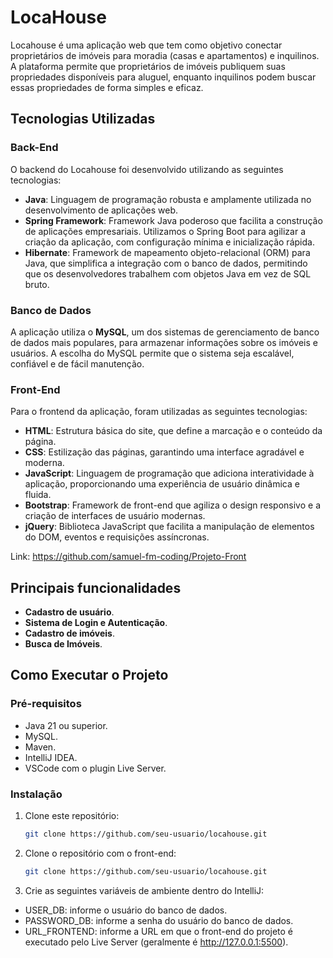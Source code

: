 # LocaHouse

Locahouse é uma aplicação web que tem como objetivo conectar proprietários de imóveis para moradia (casas e apartamentos) e inquilinos. A plataforma permite que proprietários de imóveis publiquem suas propriedades disponíveis para aluguel, enquanto inquilinos podem buscar essas propriedades de forma simples e eficaz.

## Tecnologias Utilizadas

### Back-End
O backend do Locahouse foi desenvolvido utilizando as seguintes tecnologias:

- **Java**: Linguagem de programação robusta e amplamente utilizada no desenvolvimento de aplicações web.
- **Spring Framework**: Framework Java poderoso que facilita a construção de aplicações empresariais. Utilizamos o Spring Boot para agilizar a criação da aplicação, com configuração mínima e inicialização rápida.
- **Hibernate**: Framework de mapeamento objeto-relacional (ORM) para Java, que simplifica a integração com o banco de dados, permitindo que os desenvolvedores trabalhem com objetos Java em vez de SQL bruto.

### Banco de Dados
A aplicação utiliza o **MySQL**, um dos sistemas de gerenciamento de banco de dados mais populares, para armazenar informações sobre os imóveis e usuários. A escolha do MySQL permite que o sistema seja escalável, confiável e de fácil manutenção.

### Front-End
Para o frontend da aplicação, foram utilizadas as seguintes tecnologias:

- **HTML**: Estrutura básica do site, que define a marcação e o conteúdo da página.
- **CSS**: Estilização das páginas, garantindo uma interface agradável e moderna.
- **JavaScript**: Linguagem de programação que adiciona interatividade à aplicação, proporcionando uma experiência de usuário dinâmica e fluida.
- **Bootstrap**: Framework de front-end que agiliza o design responsivo e a criação de interfaces de usuário modernas.
- **jQuery**: Biblioteca JavaScript que facilita a manipulação de elementos do DOM, eventos e requisições assíncronas.

Link: https://github.com/samuel-fm-coding/Projeto-Front

## Principais funcionalidades

- **Cadastro de usuário**.
- **Sistema de Login e Autenticação**.
- **Cadastro de imóveis**.
- **Busca de Imóveis**.

## Como Executar o Projeto

### Pré-requisitos

- Java 21 ou superior.
- MySQL.
- Maven.
- IntelliJ IDEA.
- VSCode com o plugin Live Server.

### Instalação

1. Clone este repositório:
   ```bash
   git clone https://github.com/seu-usuario/locahouse.git

2. Clone o repositório com o front-end:
   ```bash
   git clone https://github.com/seu-usuario/locahouse.git

3. Crie as seguintes variáveis de ambiente dentro do IntelliJ:
  - USER_DB: informe o usuário do banco de dados.
  - PASSWORD_DB: informe a senha do usuário do banco de dados.
  - URL_FRONTEND: informe a URL em que o front-end do projeto é executado pelo Live Server (geralmente é http://127.0.0.1:5500).
